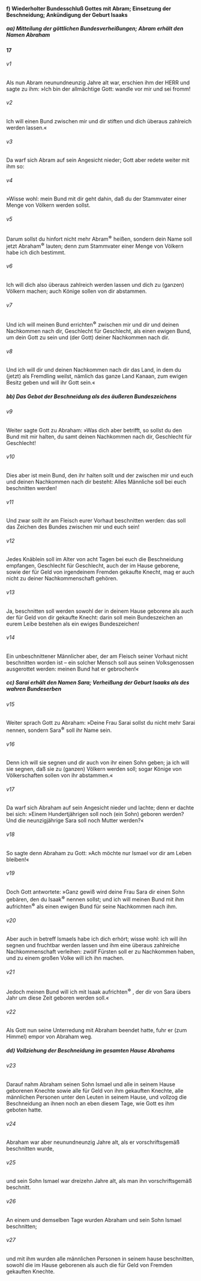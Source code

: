 #### f) Wiederholter Bundesschluß Gottes mit Abram; Einsetzung der Beschneidung; Ankündigung der Geburt Isaaks

##### aa) Mitteilung der göttlichen Bundesverheißungen; Abram erhält den Namen Abraham

__17__

###### v1
Als nun Abram neunundneunzig Jahre alt war, erschien ihm der HERR und sagte zu ihm: »Ich bin der allmächtige Gott: wandle vor mir und sei fromm!

###### v2
Ich will einen Bund zwischen mir und dir stiften und dich überaus zahlreich werden lassen.«

###### v3
Da warf sich Abram auf sein Angesicht nieder; Gott aber redete weiter mit ihm so:

###### v4
»Wisse wohl: mein Bund mit dir geht dahin, daß du der Stammvater einer Menge von Völkern werden sollst.

###### v5
Darum sollst du hinfort nicht mehr Abram<sup title="d.h. erhabener Vater">&#x2732;</sup>
 heißen, sondern dein Name soll jetzt Abraham<sup title="d.h. Vater einer Menge">&#x2732;</sup>
 lauten; denn zum Stammvater einer Menge von Völkern habe ich dich bestimmt.

###### v6
Ich will dich also überaus zahlreich werden lassen und dich zu (ganzen) Völkern machen; auch Könige sollen von dir abstammen.

###### v7
Und ich will meinen Bund errichten<sup title="oder: aufrechterhalten">&#x2732;</sup>
 zwischen mir und dir und deinen Nachkommen nach dir, Geschlecht für Geschlecht, als einen ewigen Bund, um dein Gott zu sein und (der Gott) deiner Nachkommen nach dir.

###### v8
Und ich will dir und deinen Nachkommen nach dir das Land, in dem du (jetzt) als Fremdling weilst, nämlich das ganze Land Kanaan, zum ewigen Besitz geben und will ihr Gott sein.«

##### bb) Das Gebot der Beschneidung als des äußeren Bundeszeichens


###### v9
Weiter sagte Gott zu Abraham: »Was dich aber betrifft, so sollst du den Bund mit mir halten, du samt deinen Nachkommen nach dir, Geschlecht für Geschlecht!

###### v10
Dies aber ist mein Bund, den ihr halten sollt und der zwischen mir und euch und deinen Nachkommen nach dir besteht: Alles Männliche soll bei euch beschnitten werden!

###### v11
Und zwar sollt ihr am Fleisch eurer Vorhaut beschnitten werden: das soll das Zeichen des Bundes zwischen mir und euch sein!

###### v12
Jedes Knäblein soll im Alter von acht Tagen bei euch die Beschneidung empfangen, Geschlecht für Geschlecht, auch der im Hause geborene, sowie der für Geld von irgendeinem Fremden gekaufte Knecht, mag er auch nicht zu deiner Nachkommenschaft gehören.

###### v13
Ja, beschnitten soll werden sowohl der in deinem Hause geborene als auch der für Geld von dir gekaufte Knecht: darin soll mein Bundeszeichen an eurem Leibe bestehen als ein ewiges Bundeszeichen!

###### v14
Ein unbeschnittener Männlicher aber, der am Fleisch seiner Vorhaut nicht beschnitten worden ist – ein solcher Mensch soll aus seinen Volksgenossen ausgerottet werden: meinen Bund hat er gebrochen!«

##### cc) Sarai erhält den Namen Sara; Verheißung der Geburt Isaaks als des wahren Bundeserben


###### v15
Weiter sprach Gott zu Abraham: »Deine Frau Sarai sollst du nicht mehr Sarai nennen, sondern Sara<sup title="d.h. Fürstin">&#x2732;</sup>
 soll ihr Name sein.

###### v16
Denn ich will sie segnen und dir auch von ihr einen Sohn geben; ja ich will sie segnen, daß sie zu (ganzen) Völkern werden soll; sogar Könige von Völkerschaften sollen von ihr abstammen.«

###### v17
Da warf sich Abraham auf sein Angesicht nieder und lachte; denn er dachte bei sich: »Einem Hundertjährigen soll noch (ein Sohn) geboren werden? Und die neunzigjährige Sara soll noch Mutter werden?«

###### v18
So sagte denn Abraham zu Gott: »Ach möchte nur Ismael vor dir am Leben bleiben!«

###### v19
Doch Gott antwortete: »Ganz gewiß wird deine Frau Sara dir einen Sohn gebären, den du Isaak<sup title="d.h. Lacher">&#x2732;</sup>
 nennen sollst; und ich will meinen Bund mit ihm aufrichten<sup title="oder: aufrechterhalten">&#x2732;</sup>
 als einen ewigen Bund für seine Nachkommen nach ihm.

###### v20
Aber auch in betreff Ismaels habe ich dich erhört; wisse wohl: ich will ihn segnen und fruchtbar werden lassen und ihm eine überaus zahlreiche Nachkommenschaft verleihen: zwölf Fürsten soll er zu Nachkommen haben, und zu einem großen Volke will ich ihn machen.

###### v21
Jedoch meinen Bund will ich mit Isaak aufrichten<sup title="oder: aufrechterhalten">&#x2732;</sup>
, der dir von Sara übers Jahr um diese Zeit geboren werden soll.«

###### v22
Als Gott nun seine Unterredung mit Abraham beendet hatte, fuhr er (zum Himmel) empor von Abraham weg.

##### dd) Vollziehung der Beschneidung im gesamten Hause Abrahams


###### v23
Darauf nahm Abraham seinen Sohn Ismael und alle in seinem Hause geborenen Knechte sowie alle für Geld von ihm gekauften Knechte, alle männlichen Personen unter den Leuten in seinem Hause, und vollzog die Beschneidung an ihnen noch an eben diesem Tage, wie Gott es ihm geboten hatte.

###### v24
Abraham war aber neunundneunzig Jahre alt, als er vorschriftsgemäß beschnitten wurde,

###### v25
und sein Sohn Ismael war dreizehn Jahre alt, als man ihn vorschriftsgemäß beschnitt.

###### v26
An einem und demselben Tage wurden Abraham und sein Sohn Ismael beschnitten;

###### v27
und mit ihm wurden alle männlichen Personen in seinem hause beschnitten, sowohl die im Hause geborenen als auch die für Geld von Fremden gekauften Knechte.